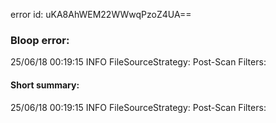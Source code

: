 error id: uKA8AhWEM22WWwqPzoZ4UA==
### Bloop error:

25/06/18 00:19:15 INFO FileSourceStrategy: Post-Scan Filters:
#### Short summary: 

25/06/18 00:19:15 INFO FileSourceStrategy: Post-Scan Filters: